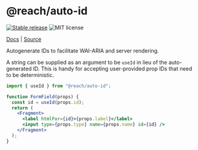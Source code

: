 # @reach/auto-id

[![Stable release](https://img.shields.io/npm/v/@reach/auto-id.svg)](https://npm.im/@reach/auto-id) ![MIT license](https://badgen.now.sh/badge/license/MIT)

[Docs](https://reach.tech/auto-id) | [Source](https://github.com/reach/reach-ui/tree/main/packages/auto-id)

Autogenerate IDs to facilitate WAI-ARIA and server rendering.

A string can be supplied as an argument to be `useId` in lieu of the auto-generated ID. This is handy for accepting user-provided prop IDs that need to be deterministic.

```jsx
import { useId } from "@reach/auto-id";

function FormField(props) {
  const id = useId(props.id);
  return (
    <Fragment>
      <label htmlFor={id}>{props.label}</label>
      <input type={props.type} name={props.name} id={id} />
    </Fragment>
  );
}
```
